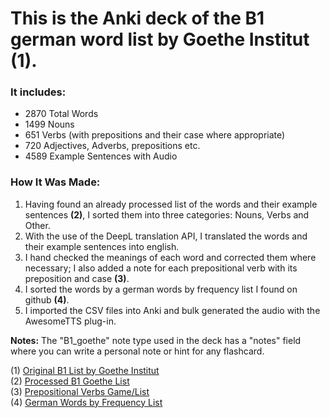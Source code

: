 # This is the Anki deck of the B1 german word list by Goethe Institut **(1)**.

### It includes:

- 2870 Total Words
- 1499 Nouns
- 651 Verbs (with prepositions and their case where appropriate)
- 720 Adjectives, Adverbs, prepositions etc.
- 4589 Example Sentences with Audio

### How It Was Made:

1. Having found an already processed list of the words and their example sentences **(2)**, I sorted them into three categories: Nouns, Verbs and Other.
2. With the use of the DeepL translation API, I translated the words and their example sentences into english.
3. I hand checked the meanings of each word and corrected them where necessary; I also added a note for each prepositional verb with its preposition and case **(3)**.
4. I sorted the words by a german words by frequency list I found on github **(4)**.
5. I imported the CSV files into Anki and bulk generated the audio with the AwesomeTTS plug-in.

**Notes:** The "B1_goethe" note type used in the deck has a "notes" field where you can write a personal note or hint for any flashcard.

(1) [Original B1 List by Goethe Institut](https://www.goethe.de/pro/relaunch/prf/en/Goethe-Zertifikat_B1_Wortliste.pdf)<br>
(2) [Processed B1 Goethe List](https://wejn.org/2023/12/extracting-data-from-goethe-zertifikat-b1-wortliste/#solution)<br>
(3) [Prepositional Verbs Game/List](http://deutsch.ie/german-grammar/german-exercises/german-verbs/game-verbs-with-prepositions)<br>
(4) [German Words by Frequency List](https://github.com/hermitdave/FrequencyWords/blob/master/content/2018/de/de_50k.txt)<br>
